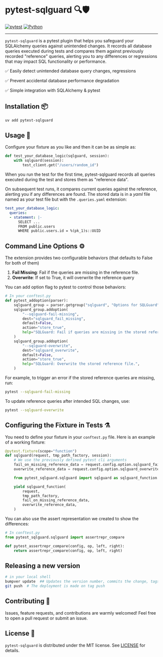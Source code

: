 # pytest-sqlguard 🔍🛡️

[![pytest](https://img.shields.io/badge/pytest-extension-blue)](https://docs.pytest.org/en/latest/)
[![Python](https://img.shields.io/pypi/v/pytest-sqlguard)](https://pypi.org/project/pytest-sqlguard/)
<!-- ![GitHub License](https://img.shields.io/github/license/PayLead/pytest-sqlguard) -->

---

`pytest-sqlguard` is a pytest plugin that helps you safeguard your SQLAlchemy queries against unintended changes.
It records all database queries executed during tests and compares them against previously recorded "reference" queries,
alerting you to any differences or regressions that may impact SQL functionality or performance.

✅ Easily detect unintended database query changes, regressions

✅ Prevent accidental database performance degradation

✅ Simple integration with SQLAlchemy & pytest


## Installation 📦

```bash
uv add pytest-sqlguard
```

## Usage 🚀

Configure your fixture as you like and then it can be as simple as:

```python
def test_your_database_logic(sqlguard, session):
    with sqlguard(session):
        test_client.get("/users/random_id")
```

When you run the test for the first time, pytest-sqlguard records all queries executed during the test and stores them as "reference data".

On subsequent test runs, it compares current queries against the reference, alerting you if any differences are found.
The stored data is in a _yaml_ file named as your test file but with the `.queries.yaml` extension:

```yaml
test_your_database_logic:
  queries:
  - statement: |-
      SELECT ...
      FROM public.users
      WHERE public.users.id = %(pk_1)s::UUID
```

## Command Line Options ⚙️

The extension provides two configurable behaviors (that defaults to False for both of them)
1. **Fail Missing**: Fail if the queries are missing in the reference file.
2. **Overwrite**: If set to True, it will overwrite the reference query

You can add option flag to pytest to control those behaviors:

```python
# In your conftest.py
def pytest_addoption(parser):
    sqlguard_group = parser.getgroup("sqlguard", "Options for SQLGuard")
    sqlguard_group.addoption(
        "--sqlguard-fail-missing",
        dest="sqlguard_fail_missing",
        default=False,
        action="store_true",
        help="SQLGuard: Fail if queries are missing in the stored reference file.",
    )
    sqlguard_group.addoption(
        "--sqlguard-overwrite",
        dest="sqlguard_overwrite",
        default=False,
        action="store_true",
        help="SQLGuard: Overwrite the stored reference file.",
    )
```

For example, to trigger an error if the stored reference queries are missing, run:

```bash
pytest --sqlguard-fail-missing
```

To update reference queries after intended SQL changes, use:

```bash
pytest --sqlguard-overwrite
```

## Configuring the Fixture in Tests ⚗️
You need to define your fixture in your `conftest.py` file.
Here is an example of a working fixture:
```python
@pytest.fixture(scope="function")
def sqlguard(request, tmp_path_factory, session):
    # We use the previously defined pytest cli arguments
    fail_on_missing_reference_data = request.config.option.sqlguard_fail_missing
    overwrite_reference_data = request.config.option.sqlguard_overwrite

    from pytest_sqlguard.sqlguard import sqlguard as sqlguard_function

    yield sqlguard_function(
        request,
        tmp_path_factory,
        fail_on_missing_reference_data,
        overwrite_reference_data,
    )
```

You can also use the assert representation we created to show the differences:

```python
# In conftest.py
from pytest_sqlguard.sqlguard import assertrepr_compare

def pytest_assertrepr_compare(config, op, left, right):
    return assertrepr_compare(config, op, left, right)
```

## Releasing a new version

```bash
# in your local shell
bumpver update  ## Updates the version number, commits the change, tags the commit
git push  # The deployment is made on tag push
```

## Contributing 🤝

Issues, feature requests, and contributions are warmly welcomed! Feel free to open a pull request or submit an issue.

## License 📜

`pytest-sqlguard` is distributed under the MIT license. See [LICENSE](./LICENSE.md) for details.
